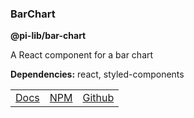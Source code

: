 ### BarChart

**@pi-lib/bar-chart**

A React component for a bar chart

**Dependencies:** react, styled-components

<table>
  <tbody>
    <tr>
      <td><a href="https://pi.lance-taylor.com/?path=/story/charts-bar" target="_blank">Docs</a></td>
      <td><a href="https://www.npmjs.com/package/@pi-lib/bar-chart?activeTab=readme" target="_blank">NPM</a></td>
      <td><a href="https://github.com/lancerael/pi/tree/main/src/components/charts/BarChart" target="_blank">Github</a></td>
    </tr>
  </tbody>
</table>
